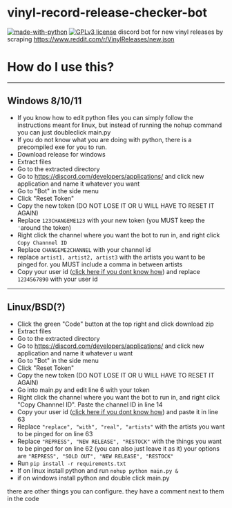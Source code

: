 # vinyl-record-release-checker-bot
[![made-with-python](https://img.shields.io/badge/Made%20with-Python-1f425f.svg)](https://www.python.org/) [![GPLv3 license](https://img.shields.io/badge/License-GPLv3-blue.svg)](http://perso.crans.org/besson/LICENSE.html)
discord bot for new vinyl releases by scraping https://www.reddit.com/r/VinylReleases/new.json

# How do I use this?
---

## Windows 8/10/11
- If you know how to edit python files you can simply follow the instructions meant for linux, but instead of running the nohup command you can just doubleclick main.py
- If you do not know what you are doing with python, there is a precompiled exe for you to run.
- Download release for windows
- Extract files
- Go to the extracted directory
- Go to https://discord.com/developers/applications/ and click new application and name it whatever you want
- Go to "Bot" in the side menu
- Click "Reset Token"
- Copy the new token (DO NOT LOSE IT OR U WILL HAVE TO RESET IT AGAIN)
- Replace ```123CHANGEME123``` with your new token (you MUST keep the ``` ' ```around the token)
- Right click the channel where you want the bot to run in, and right click ```Copy Channnel ID```
- Replace ```CHANGEME2CHANNEL``` with your channel id
- replace ```artist1, artist2, artist3``` with the artists you want to be pinged for. you MUST include a comma in between artists
- Copy your user id ([click here if you dont know how](https://support.playhive.com/discord-user-id/)) and replace ```1234567890``` with your user id
---

## Linux/BSD(?)
- Click the green "Code" button at the top right and click download zip
- Extract files
- Go to the extracted directory
- Go to https://discord.com/developers/applications/ and click new application and name it whatever u want
- Go to "Bot" in the side menu
- Click "Reset Token"
- Copy the new token (DO NOT LOSE IT OR U WILL HAVE TO RESET IT AGAIN)
- Go into main.py and edit line 6 with your token
- Right click the channel where you want the bot to run in, and right click "Copy Channnel ID". Paste the channel ID in line 14
- Copy your user id ([click here if you dont know how](https://support.playhive.com/discord-user-id/)) and paste it in line 63
- Replace ```"replace", "with", "real", "artists"``` with the artists you want to be pinged for on line 63
- Replace ```"REPRESS", "NEW RELEASE", "RESTOCK"``` with the things you want to be pinged for on line 62 (you can also just leave it as it) your options are `"REPRESS", "SOLD OUT", "NEW RELEASE", "RESTOCK"`
- Run ```pip install -r requirements.txt```
- If on linux install python and run ```nohup python main.py &```
- if on windows install python and double click main.py

there are other things you can configure. they have a comment next to them in the code
